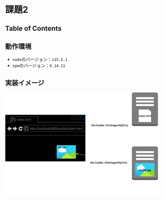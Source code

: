 # 課題2

## Table of Contents
<!-- START doctoc -->
<!-- END doctoc -->

## 動作環境

* `node`のバージョン：`v15.5.1`
* `npm`のバージョン：`6.14.11`

## 実装イメージ

![](../../../assets/third_party.png)